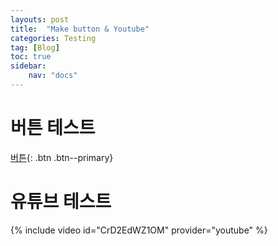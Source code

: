 ```yaml
---
layouts: post
title:  "Make button & Youtube"
categories: Testing
tag: [Blog]
toc: true
sidebar:
    nav: "docs"
---
```


# 버튼 테스트

[버튼](https://fonts.google.com/specimen/Do+Hyeon){: .btn .btn--primary}

# 유튜브 테스트

{% include video id="CrD2EdWZ1OM" provider="youtube" %}